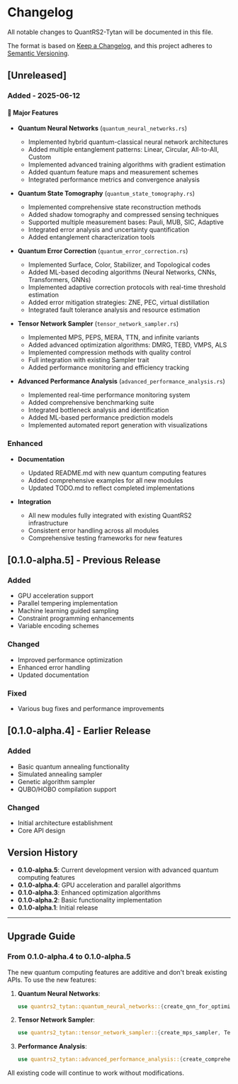 # Changelog

All notable changes to QuantRS2-Tytan will be documented in this file.

The format is based on [Keep a Changelog](https://keepachangelog.com/en/1.0.0/),
and this project adheres to [Semantic Versioning](https://semver.org/spec/v2.0.0.html).

## [Unreleased]

### Added - 2025-06-12

#### 🚀 Major Features

- **Quantum Neural Networks** (`quantum_neural_networks.rs`)
  - Implemented hybrid quantum-classical neural network architectures
  - Added multiple entanglement patterns: Linear, Circular, All-to-All, Custom
  - Implemented advanced training algorithms with gradient estimation
  - Added quantum feature maps and measurement schemes
  - Integrated performance metrics and convergence analysis

- **Quantum State Tomography** (`quantum_state_tomography.rs`)
  - Implemented comprehensive state reconstruction methods
  - Added shadow tomography and compressed sensing techniques
  - Supported multiple measurement bases: Pauli, MUB, SIC, Adaptive
  - Integrated error analysis and uncertainty quantification
  - Added entanglement characterization tools

- **Quantum Error Correction** (`quantum_error_correction.rs`)
  - Implemented Surface, Color, Stabilizer, and Topological codes
  - Added ML-based decoding algorithms (Neural Networks, CNNs, Transformers, GNNs)
  - Implemented adaptive correction protocols with real-time threshold estimation
  - Added error mitigation strategies: ZNE, PEC, virtual distillation
  - Integrated fault tolerance analysis and resource estimation

- **Tensor Network Sampler** (`tensor_network_sampler.rs`)
  - Implemented MPS, PEPS, MERA, TTN, and infinite variants
  - Added advanced optimization algorithms: DMRG, TEBD, VMPS, ALS
  - Implemented compression methods with quality control
  - Full integration with existing Sampler trait
  - Added performance monitoring and efficiency tracking

- **Advanced Performance Analysis** (`advanced_performance_analysis.rs`)
  - Implemented real-time performance monitoring system
  - Added comprehensive benchmarking suite
  - Integrated bottleneck analysis and identification
  - Added ML-based performance prediction models
  - Implemented automated report generation with visualizations

### Enhanced

- **Documentation**
  - Updated README.md with new quantum computing features
  - Added comprehensive examples for all new modules
  - Updated TODO.md to reflect completed implementations

- **Integration**
  - All new modules fully integrated with existing QuantRS2 infrastructure
  - Consistent error handling across all modules
  - Comprehensive testing frameworks for new features

## [0.1.0-alpha.5] - Previous Release

### Added
- GPU acceleration support
- Parallel tempering implementation
- Machine learning guided sampling
- Constraint programming enhancements
- Variable encoding schemes

### Changed
- Improved performance optimization
- Enhanced error handling
- Updated documentation

### Fixed
- Various bug fixes and performance improvements

## [0.1.0-alpha.4] - Earlier Release

### Added
- Basic quantum annealing functionality
- Simulated annealing sampler
- Genetic algorithm sampler
- QUBO/HOBO compilation support

### Changed
- Initial architecture establishment
- Core API design

## Version History

- **0.1.0-alpha.5**: Current development version with advanced quantum computing features
- **0.1.0-alpha.4**: GPU acceleration and parallel algorithms
- **0.1.0-alpha.3**: Enhanced optimization algorithms
- **0.1.0-alpha.2**: Basic functionality implementation
- **0.1.0-alpha.1**: Initial release

---

## Upgrade Guide

### From 0.1.0-alpha.4 to 0.1.0-alpha.5

The new quantum computing features are additive and don't break existing APIs. To use the new features:

1. **Quantum Neural Networks**:
   ```rust
   use quantrs2_tytan::quantum_neural_networks::{create_qnn_for_optimization};
   ```

2. **Tensor Network Sampler**:
   ```rust
   use quantrs2_tytan::tensor_network_sampler::{create_mps_sampler, TensorNetworkSampler};
   ```

3. **Performance Analysis**:
   ```rust
   use quantrs2_tytan::advanced_performance_analysis::{create_comprehensive_analyzer};
   ```

All existing code will continue to work without modifications.